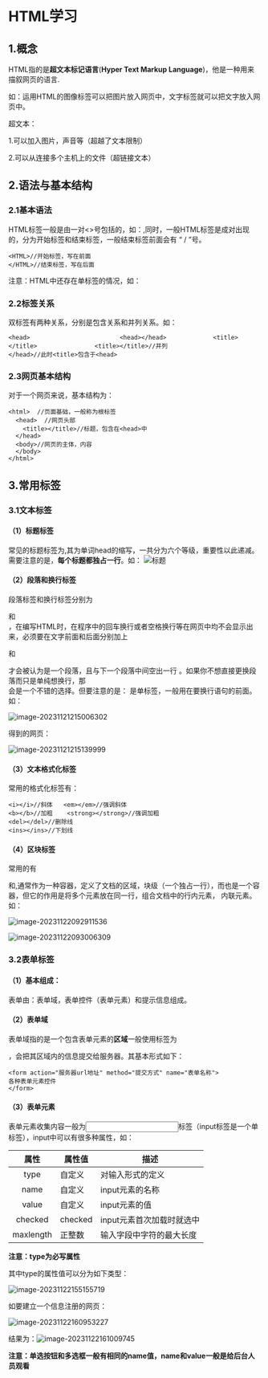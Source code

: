 # HTML学习

## 1.概念

HTML指的是**超文本标记语言**(**Hyper Text Markup Language**)，他是一种用来描叙网页的语言.

如：运用HTML的图像标签可以把图片放入网页中，文字标签就可以把文字放入网页中。

超文本：

1.可以加入图片，声音等（超越了文本限制）

2.可以从连接多个主机上的文件（超链接文本）

## 2.语法与基本结构

### 2.1基本语法

HTML标签一般是由一对<>号包括的，如：<HTML>,同时，一般HTML标签是成对出现的，分为开始标签和结束标签，一般结束标签前面会有       “ / ”号。

```
<HTML>//开始标签，写在前面
</HTML>//结束标签，写在后面
```

注意：HTML中还存在单标签的情况，如：<br />

### 2.2标签关系

双标签有两种关系，分别是包含关系和并列关系。如：

```
<head>                         <head></head>             <title></title>                <title></title>//并列
</head>//此时<title>包含于<head>                             
```

### 2.3网页基本结构

对于一个网页来说，基本结构为：

```
<html>  //页面基础，一般称为根标签
  <head>  //网页头部 
    <title></title>//标题，包含在<head>中
  </head>
  <body>//网页的主体，内容
  </body>
</html>
```

## 3.常用标签

### 3.1文本标签

#### （1）标题标签

常见的标题标签为<h>,其为单词head的缩写，一共分为六个等级，重要性以此递减。需要注意的是，**每个标题都独占一行**。如：
![标题](HTML%E5%AD%A6%E4%B9%A0.assets/image-20231121213221730-17005738853015.png)

#### （2）段落和换行标签

段落标签和换行标签分别为<p>和 <br />，在编写HTML时，在程序中的回车换行或者空格换行等在网页中均不会显示出来，必须要在文字前面和后面分别加上<p>和</p>才会被认为是一个段落，且与下一个段落中间空出一行 。如果你不想直接更换段落而只是单纯想换行，那<br />会是一个不错的选择。但要注意的是：   是单标签，一般用在要换行语句的前面。如：

![image-20231121215006302](HTML%E5%AD%A6%E4%B9%A0.assets/image-20231121215006302.png)

得到的网页：

![image-20231121215139999](HTML%E5%AD%A6%E4%B9%A0.assets/image-20231121215139999.png)

#### （3）文本格式化标签

常用的格式化标签有：

```
<i></i>//斜体   <em></em>//强调斜体
<b></b>//加粗    <strong></strong>//强调加粗
<del></del>//删除线
<ins></ins>//下划线
```

#### （4）区块标签

常用的有<div> 和<span >,通常作为一种容器，定义了文档的区域，块级（一个独占一行），而也是一个容器，但它的作用是将多个元素放在同一行，组合文档中的行内元素， 内联元素。如：

![image-20231122092911536](HTML%E5%AD%A6%E4%B9%A0.assets/image-20231122092911536.png)

![image-20231122093006309](HTML%E5%AD%A6%E4%B9%A0.assets/image-20231122093006309.png)







### 3.2表单标签

#### （1）基本组成：

表单由：表单域，表单控件（表单元素）和提示信息组成。

#### （2）表单域

表单域指的是一个包含表单元素的**区域**一般使用标签为<form>，<form>会把其区域内的信息提交给服务器。其基本形式如下：

```
<form action="服务器url地址" method="提交方式" name="表单名称">
各种表单元素控件
</form>
```

#### （3）表单元素

表单元素收集内容一般为<input>标签（input标签是一个单标签），input中可以有很多种属性，如：



|   属性    | 属性值  | 描述                      |
| :-------: | ------- | ------------------------- |
|   type    | 自定义  | 对输入形式的定义          |
|   name    | 自定义  | input元素的名称           |
|   value   | 自定义  | input元素的值             |
|  checked  | checked | input元素首次加载时就选中 |
| maxlength | 正整数  | 输入字段中字符的最大长度  |

**注意：type为必写属性**

其中type的属性值可以分为如下类型：

![image-20231122155155719](HTML%E5%AD%A6%E4%B9%A0.assets/image-20231122155155719.png)

如要建立一个信息注册的网页：

![image-20231122160953227](HTML%E5%AD%A6%E4%B9%A0.assets/image-20231122160953227.png)

结果为：![image-20231122161009745](HTML%E5%AD%A6%E4%B9%A0.assets/image-20231122161009745.png)

**注意：单选按钮和多选框一般有相同的name值，name和value一般是给后台人员观看**

